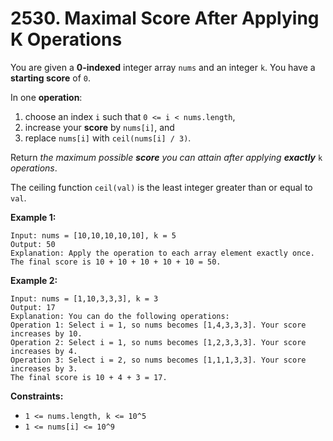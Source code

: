 # 2530. Maximal Score After Applying K Operations

You are given a **0-indexed** integer array `nums` and an integer `k`. You have a **starting score** of `0`.

In one **operation**:

1. choose an index `i` such that `0 <= i < nums.length`,
2. increase your **score** by `nums[i]`, and
3. replace `nums[i]` with `ceil(nums[i] / 3)`.

Return *the maximum possible **score** you can attain after applying **exactly*** `k` *operations*.

The ceiling function `ceil(val)` is the least integer greater than or equal to `val`.

**Example 1:**

```()
Input: nums = [10,10,10,10,10], k = 5
Output: 50
Explanation: Apply the operation to each array element exactly once. The final score is 10 + 10 + 10 + 10 + 10 = 50.
```

**Example 2:**

```()
Input: nums = [1,10,3,3,3], k = 3
Output: 17
Explanation: You can do the following operations:
Operation 1: Select i = 1, so nums becomes [1,4,3,3,3]. Your score increases by 10.
Operation 2: Select i = 1, so nums becomes [1,2,3,3,3]. Your score increases by 4.
Operation 3: Select i = 2, so nums becomes [1,1,1,3,3]. Your score increases by 3.
The final score is 10 + 4 + 3 = 17.
```

**Constraints:**

- `1 <= nums.length, k <= 10^5`
- `1 <= nums[i] <= 10^9`
